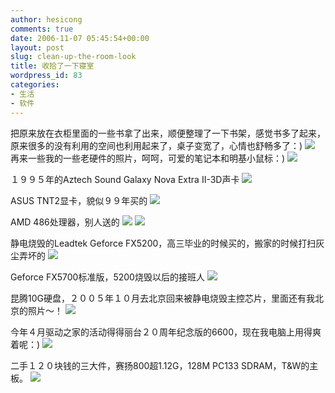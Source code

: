 ```yaml
---
author: hesicong
comments: true
date: 2006-11-07 05:45:54+00:00
layout: post
slug: clean-up-the-room-look
title: 收拾了一下寝室
wordpress_id: 83
categories:
- 生活
- 软件
---
```


把原来放在衣柜里面的一些书拿了出来，顺便整理了一下书架，感觉书多了起来，原来很多的没有利用的空间也利用起来了，桌子变宽了，心情也舒畅多了：)
[](/images/2006-11-6/z2006116223254.jpg)![](/images/2006-11-6/image/thumb/z2006116223254.jpg)
再来一些我的一些老硬件的照片，呵呵，可爱的笔记本和明基小鼠标：)
[](/images/2006-11-6/72006111494841.jpg)![](/images/2006-11-6/image/thumb/72006111494841.jpg)

１９９５年的Aztech Sound Galaxy Nova Extra II-3D声卡
[](/images/2006-11-6/12006116224034.JPG)![](/images/2006-11-6/image/thumb/12006116224034.JPG)

ASUS TNT2显卡，貌似９９年买的
[](/images/2006-11-6/a2006116223831.JPG)![](/images/2006-11-6/image/thumb/a2006116223831.JPG)

AMD 486处理器，别人送的
[](/images/2006-11-6/1200611622396.JPG)![](/images/2006-11-6/image/thumb/1200611622396.JPG)
[](/images/2006-11-6/x2006116223918.JPG)![](/images/2006-11-6/image/thumb/x2006116223918.JPG)

静电烧毁的Leadtek Geforce FX5200，高三毕业的时候买的，搬家的时候打扫灰尘弄坏的
[](/images/2006-11-6/p2006116223928.JPG)![](/images/2006-11-6/image/thumb/p2006116223928.JPG)

Geforce FX5700标准版，5200烧毁以后的接班人
[](/images/2006-11-6/g2006116224136.JPG)![](/images/2006-11-6/image/thumb/g2006116224136.JPG)

昆腾10G硬盘，２００５年１０月去北京回来被静电烧毁主控芯片，里面还有我北京的照片～！
[](/images/2006-11-6/22006116224227.JPG)![](/images/2006-11-6/image/thumb/22006116224227.JPG)

今年４月驱动之家的活动得得丽台２０周年纪念版的6600，现在我电脑上用得爽着呢：)
[](/images/2006-11-6/y2006116224315.JPG)![](/images/2006-11-6/image/thumb/y2006116224315.JPG)

二手１２０块钱的三大件，赛扬800超1.12G，128M PC133 SDRAM，T&W的主板。
[](/images/2006-11-6/x200611622445.JPG)![](/images/2006-11-6/image/thumb/x200611622445.JPG)
